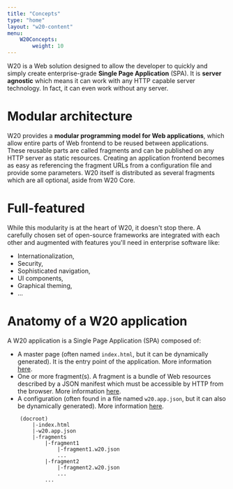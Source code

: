 ```yaml
---
title: "Concepts"
type: "home"
layout: "w20-content"
menu:
    W20Concepts:
        weight: 10
---
```


W20 is a Web solution designed to allow the developer to quickly and simply create enterprise-grade **Single Page
Application** (SPA). It is **server agnostic** which means it can work with any HTTP capable server technology. In fact,
it can even work without any server.

# Modular architecture

W20 provides a **modular programming model for Web applications**, which allow entire parts of Web frontend to be reused
between applications. These reusable parts are called fragments and can be published on any HTTP server as static resources.
Creating an application frontend becomes as easy as referencing the fragment URLs from a configuration file and  
provide some parameters. W20 itself is distributed as several fragments which are all optional, aside from W20 Core.  

# Full-featured

While this modularity is at the heart of W20, it doesn't stop there. A carefully chosen set of open-source frameworks
are integrated with each other and augmented with features you'll need in enterprise software like:

* Internationalization,
* Security, 
* Sophisticated navigation, 
* UI components,
* Graphical theming,
* ...

# Anatomy of a W20 application

A W20 application is a Single Page Application (SPA) composed of:

* A master page (often named `index.html`, but it can be dynamically generated). It is the entry point of the application. 
More information [here](#!/w20-doc/introduction/masterpage).
* One or more fragment(s). A fragment is a bundle of Web resources described by a JSON manifest which must be accessible 
by HTTP from the browser. More information [here](#!/w20-doc/introduction/fragments).
* A configuration (often found in a file named `w20.app.json`, but it can also be dynamically generated). More information
[here](#!/w20-doc/introduction/configuration).

```
    (docroot)
        |-index.html
        |-w20.app.json
        |-fragments
            |-fragment1
                |-fragment1.w20.json
                ...
            |-fragment2
                |-fragment2.w20.json
                ...
            ...
```